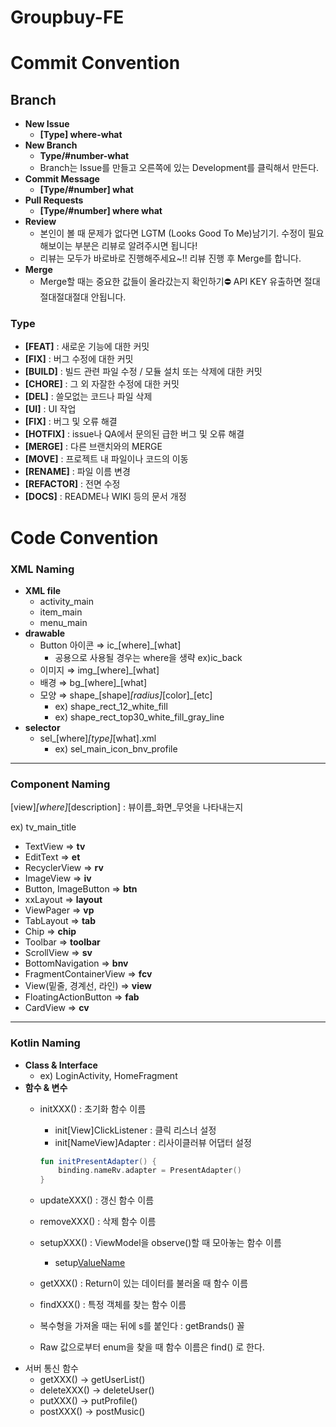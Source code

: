# Groupbuy-FE

# Commit Convention

## Branch
- **New Issue**
    - **[Type] where-what**
- **New Branch**
    - **Type/#number-what**
    - Branch는 Issue를 만들고 오른쪽에 있는 Development를 클릭해서 만든다.
- **Commit Message**
    - **[Type/#number] what**
- **Pull Requests**
    - **[Type/#number] where what**
- **Review**
    - 본인이 볼 때 문제가 없다면 LGTM (Looks Good To Me)남기기. 수정이 필요해보이는 부분은 리뷰로 알려주시면 됩니다!
    - 리뷰는 모두가 바로바로 진행해주세요~!! 리뷰 진행 후 Merge를 합니다.
- **Merge**
    - Merge할 때는 중요한 값들이 올라갔는지 확인하기⛔ API KEY 유출하면 절대절대절대절대 안됩니다.
 
### Type

- **[FEAT]** : 새로운 기능에 대한 커밋
- **[FIX]** : 버그 수정에 대한 커밋
- **[BUILD]** : 빌드 관련 파일 수정 / 모듈 설치 또는 삭제에 대한 커밋
- **[CHORE]** : 그 외 자잘한 수정에 대한 커밋
- **[DEL]** : 쓸모없는 코드나 파일 삭제
- **[UI]** : UI 작업
- **[FIX]** : 버그 및 오류 해결
- **[HOTFIX]** : issue나 QA에서 문의된 급한 버그 및 오류 해결
- **[MERGE]** : 다른 브랜치와의 MERGE
- **[MOVE]** : 프로젝트 내 파일이나 코드의 이동
- **[RENAME]** : 파일 이름 변경
- **[REFACTOR]** : 전면 수정
- **[DOCS]** : README나 WIKI 등의 문서 개정

# Code Convention

### XML Naming

- **XML file**
    - activity_main
    - item_main
    - menu_main
- **drawable**
    - Button 아이콘 ⇒ ic_[where]_[what]
        - 공용으로 사용될 경우는 where을 생략 ex)ic_back
    - 이미지 ⇒ img_[where]_[what]
    - 배경 ⇒ bg_[where]_[what]
    - 모양 ⇒ shape_[shape]_[radius]_[color]_[etc]
        - ex) shape_rect_12_white_fill
        - ex) shape_rect_top30_white_fill_gray_line
- **selector**
    - sel_[where]_[type]_[what].xml
        - ex) sel_main_icon_bnv_profile

---

### Component Naming

[view]_[where]_[description] : 뷰이름_화면_무엇을 나타내는지

ex) tv_main_title

- TextView ⇒ **tv**
- EditText ⇒ **et**
- RecyclerView ⇒ **rv**
- ImageView ⇒ **iv**
- Button, ImageButton ⇒ **btn**
- xxLayout ⇒ **layout**
- ViewPager ⇒ **vp**
- TabLayout ⇒ **tab**
- Chip ⇒ **chip**
- Toolbar ⇒ **toolbar**
- ScrollView ⇒ **sv**
- BottomNavigation ⇒ **bnv**
- FragmentContainerView ⇒ **fcv**
- View(밑줄, 경계선, 라인) ⇒ **view**
- FloatingActionButton ⇒ **fab**
- CardView ⇒ **cv**

---

### Kotlin Naming

- **Class & Interface**
    - ex) LoginActivity, HomeFragment
- **함수 & 변수**
    - initXXX() : 초기화 함수 이름
        - init[View]ClickListener : 클릭 리스너 설정
        - init[NameView]Adapter : 리사이클러뷰 어댑터 설정
        
        ```kotlin
        fun initPresentAdapter() {
        	binding.nameRv.adapter = PresentAdapter()
        }
        ```
        
    - updateXXX() : 갱신 함수 이름
    - removeXXX() : 삭제 함수 이름
    - setupXXX() : ViewModel을 observe()할 때 모아놓는 함수 이름
        - setup[ValueName]()
    - getXXX() : Return이 있는 데이터를 불러올 때 함수 이름
    - findXXX() : 특정 객체를 찾는 함수 이름
    - 복수형을 가져올 때는 뒤에 s를 붙인다 : getBrands() 꼴
    - Raw 값으로부터 enum을 찾을 때 함수 이름은 find() 로 한다.
- 서버 통신 함수
    - getXXX() → getUserList()
    - deleteXXX() → deleteUser()
    - putXXX() → putProfile()
    - postXXX() → postMusic()
